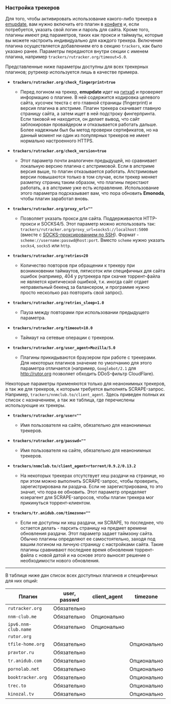 ### Настройка трекеров

Для того, чтобы активировать использование какого-либо трекера в [emupdate](emupdate), вам нужно включить его плагин в [конфиге](config) и, если потребуется, указать свой логин и пароль для сайта. Кроме того, плагины имеют ряд параметров, таких как прокси и таймауты, которые вы можете настроить индивидуально для каждого трекера. Включение плагина осуществляется добавлением его в секцию `trackers`, как было указано ранее. Параметры передаются внутри секции с именем плагина, например `trackers/rutracker.org/timeout=5.0`.

Представленные ниже параметры доступны для всех трекерных плагинов; рутрекер используется лишь в качестве примера.

* **`trackers/rutracker.org/check_fingerprint=true`**
    * Перед логином на трекер, **emupdate** идет на [гитхаб](https://github.com/mdevaev/emonoda/tree/master/trackers) и проверяет информацию о плагине. В ней содержится кодировка целевого сайта, кусочек текста с его главной страницы (fingerprint) и версия плагина в апстриме. Плагин трекера скачивает главную страницу сайта, а затем ищет в ней подстроку фингерпринта. Если таковой не находится, он делает вывод, что сайт заблокирован провайдером и отказывается работать дальше. Более надежным был бы метод проверки сертификатов, но на данный момент ни один из популярных трекеров не имеет нормально настроенного HTTPS.

* **`trackers/rutracker.org/check_version=true`**
    * Этот параметр почти аналогичен предыдущей, но сравнивает локальную версию плагина с апстримовой. Если в апстриме версия выше, то плагин отказывается работать. Апстримовые версии повышаются только в том случае, если трекер меняет разметку страниц таким образом, что плагины перестают работать, а в апстриме уже есть исправление. Использование этого параметра подсказывает вам, что пора обновить **Emonoda**, чтобы плагин заработал вновь.

* **`trackers/rutracker.org/proxy_url=""`**
    * Позволяет указать прокси для сайта. Поддерживаются HTTP-прокси и SOCKS4/5. Этот параметр можно использовать так: `trackers/rutracker.org/proxy_url=socks5://localhost:5000` (вместе с [SOCKS-проксированием по SSH](https://ru.wikibooks.org/wiki/SSH_%D1%82%D1%83%D0%BD%D0%BD%D0%B5%D0%BB%D0%B8%D1%80%D0%BE%D0%B2%D0%B0%D0%BD%D0%B8%D0%B5)). Формат - `scheme://username:passwd@host:port`. Вместо `scheme` нужно указать `socks4`, `socks5` или `http`.

* **`trackers/rutracker.org/retries=20`**
    * Количество повторов при обращении к трекеру при возникновении таймаутов, пятисоток или специфичных для сайта ошибок (например, 404 у рутрекера при скачке торрент-файла не является критической ошибкой, т.к. иногда сайт отдает неправильный бекенд за балансером, и программе нужно просто несколько раз повторить свой запрос).

* **`trackers/rutracker.org/retries_sleep=1.0`**
    * Пауза между повторами при использовании предыдущего параметра.

* **`trackers/rutracker.org/timeout=10.0`**
    * Таймаут на сетевые операции с трекером.

* **`trackers/rutracker.org/user_agent=Mozilla/5.0`**
    * Плагины прикидываются браузером при работе с трекерами. Для некоторых плагинов значение по умолчанию для этого параметра отличается (например, `Googlebot/2.1` для http://rutor.org позволяет обходить DDoS-фильтр CloudFlare).

Некоторые параметры применяются только для неанонимных трекеров, а так же для трекеров, к которым требуется выполнять SCRAPE-запрос. Например, `trackers/nnmclub.to/client_agent`. Здесь приведен полных их список с назначением, а так же таблица, где перечислены использующие их трекеры.

* **`trackers/rutracker.org/user=""`**
    * Имя пользователя на сайте, обязательно для неанонимных трекеров.

* **`trackers/rutracker.org/passwd=""`**
    * Имя пользователя на сайте, обязательно для неанонимных трекеров.

* **`trackers/nnmclub.to/client_agent=rtorrent/0.9.2/0.13.2`**
    * На некоторых трекерах отсутствует хеш раздачи на странице, но при этом можно выполнить SCRAPE-запрос, чтобы проверить, зарегистрирована ли раздача. Если не зарегистрирована, то это значит, что пора ее обновить. Этот параметр определяет юзерагент для SCRAPE-запросов, чтобы плагин трекера мог прикинуться торрент-клиентом.

* **`trackers/tr.anidub.com/timezone=""`**
    * Если не доступны ни хеш раздачи, ни SCRAPE, то последнее, что остается делать - парсить страницу на предмет времени обновления раздачи. Этот параметр задает таймзону сайта. Обычно плагины определяют ее самостоятельно, заходя под вашим логином на личную страницу с настройками сайта. Такие плагины сравнивают последнее время обновления торрент-файла с новой датой и на основе этого выносят решение о необходимости нового обновления.

***

В таблице ниже дан список всех доступных плагинов и специфичных для них опций:

| Плагин | user, passwd | client_agent | timezone |
|--------|--------------|--------------|----------|
| `rutracker.org` | Обязательно | | |
| `nnm-club.me` | Обязательно | Опционально | |
| `ipv6.nnm-club.name` | Обязательно | Опционально | |
| `rutor.org` | | | |
| `tfile-home.org` | Обязательно | | Опционально |
| `pravtor.ru` | Обязательно | | |
| `tr.anidub.com` | Обязательно | | Опционально |
| `pornolab.net` | Обязательно | | Опционально |
| `booktracker.org` | Обязательно | | Опционально |
| `trec.to` | Обязательно | | Опционально |
| `kinozal.tv` | Обязательно | | Опционально |
